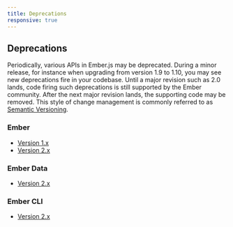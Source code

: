 ```yaml
---
title: Deprecations
responsive: true
---
```


## Deprecations

Periodically, various APIs in Ember.js may be deprecated. During a minor
release, for instance when upgrading from version 1.9 to 1.10, you may see new
deprecations fire in your codebase. Until a major revision such as 2.0 lands,
code firing such deprecations is still supported by the Ember community. After
the next major revision lands, the supporting code may be removed. This style
of change management is commonly referred to as [Semantic Versioning](http://semver.org/).

### Ember

* [Version 1.x](/deprecations/v1.x)
* [Version 2.x](/deprecations/v2.x)

### Ember Data

* [Version 2.x](/deprecations/ember-data/v2.x)

### Ember CLI

* [Version 2.x](/deprecations/ember-cli/v2.x)

